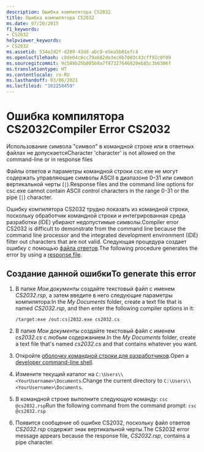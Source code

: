 ```yaml
---
description: Ошибка компилятора CS2032
title: Ошибка компилятора CS2032
ms.date: 07/20/2015
f1_keywords:
- CS2032
helpviewer_keywords:
- CS2032
ms.assetid: 534e2d2f-d209-43dd-abc9-e5ea5b01efc4
ms.openlocfilehash: c8de04c6cc79ab82de3ec0b7003c43cff91c0f09
ms.sourcegitcommit: 9c589b25b005b9a7f87327646020eb85c3b6306f
ms.translationtype: HT
ms.contentlocale: ru-RU
ms.lasthandoff: 03/06/2021
ms.locfileid: "102258459"
---
```

# <a name="compiler-error-cs2032"></a><span data-ttu-id="a8710-103">Ошибка компилятора CS2032</span><span class="sxs-lookup"><span data-stu-id="a8710-103">Compiler Error CS2032</span></span>

<span data-ttu-id="a8710-104">Использование символа "символ" в командной строке или в ответных файлах не допускается</span><span class="sxs-lookup"><span data-stu-id="a8710-104">Character 'character' is not allowed on the command-line or in response files</span></span>

 <span data-ttu-id="a8710-105">Файлы ответов и параметры командной строки csc.exe не могут содержать управляющие символы ASCII в диапазоне 0–31 или символ вертикальной черты (`|`).</span><span class="sxs-lookup"><span data-stu-id="a8710-105">Response files and the command line options for csc.exe cannot contain ASCII control characters in the range 0-31 or the pipe (`|`) character.</span></span>

 <span data-ttu-id="a8710-106">Ошибку компилятора CS2032 трудно показать из командной строки, поскольку обработчик командной строки и интегрированная среда разработки (IDE) убирают недопустимые символы.</span><span class="sxs-lookup"><span data-stu-id="a8710-106">Compiler error CS2032 is difficult to demonstrate from the command line because the command line processor and the integrated development environment (IDE) filter out characters that are not valid.</span></span> <span data-ttu-id="a8710-107">Следующая процедура создает ошибку с помощью [файла ответов](../compiler-options/response-file-compiler-option.md).</span><span class="sxs-lookup"><span data-stu-id="a8710-107">The following procedure generates the error by using a [response file](../compiler-options/response-file-compiler-option.md).</span></span>

## <a name="to-generate-this-error"></a><span data-ttu-id="a8710-108">Создание данной ошибки</span><span class="sxs-lookup"><span data-stu-id="a8710-108">To generate this error</span></span>

1. <span data-ttu-id="a8710-109">В папке *Мои документы* создайте текстовый файл с именем *CS2032.rsp*, а затем введите в него следующие параметры компилятора:</span><span class="sxs-lookup"><span data-stu-id="a8710-109">In the *My Documents* folder, create a text file that is named *CS2032.rsp*, and then enter the following compiler options in it:</span></span>
  
    ```console
    /target:exe /out:cs|2032.exe cs2032.cs
    ```

2. <span data-ttu-id="a8710-110">В папке *Мои документы* создайте текстовый файл с именем *cs2032.cs* с любым содержанием.</span><span class="sxs-lookup"><span data-stu-id="a8710-110">In the *My Documents* folder, create a text file that's named *cs2032.cs* and that contains whatever you want.</span></span>

3. <span data-ttu-id="a8710-111">Откройте [оболочку командной строки для разработчиков](/visualstudio/ide/reference/command-prompt-powershell).</span><span class="sxs-lookup"><span data-stu-id="a8710-111">Open a [developer command-line shell](/visualstudio/ide/reference/command-prompt-powershell).</span></span>

4. <span data-ttu-id="a8710-112">Измените текущий каталог на `C:\Users\\<YourUsername>\Documents`.</span><span class="sxs-lookup"><span data-stu-id="a8710-112">Change the current directory to `C:\Users\\<YourUsername>\Documents`.</span></span>

5. <span data-ttu-id="a8710-113">В командной строке выполните следующую команду: `csc @cs2032.rsp`</span><span class="sxs-lookup"><span data-stu-id="a8710-113">Run the following command from the command prompt: `csc @cs2032.rsp`</span></span>

6. <span data-ttu-id="a8710-114">Появится сообщение об ошибке CS2032, поскольку файл ответов *CS2032.rsp* содержит знак вертикальной черты.</span><span class="sxs-lookup"><span data-stu-id="a8710-114">The CS2032 error message appears because the response file, *CS2032.rsp*, contains a pipe character.</span></span>
